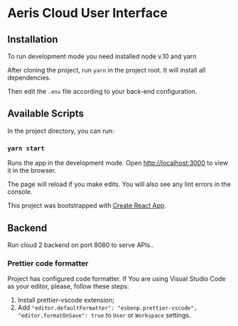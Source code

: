 # Aeris Cloud User Interface

## Installation

To run development mode you need installed node v.10 and yarn

After cloning the project, run `yarn` in the project root. It will install all dependencies.

Then edit the `.env` file according to your back-end configuration.

## Available Scripts

In the project directory, you can run:

### `yarn start`

Runs the app in the development mode.
Open [http://localhost:3000](http://localhost:3000) to view it in the browser.

The page will reload if you make edits.
You will also see any lint errors in the console.

This project was bootstrapped with [Create React App](https://github.com/facebook/create-react-app).


## Backend

Run cloud 2 backend on port 8080 to serve APIs..

### Prettier code formatter

Project has configured code formatter.
If You are using Visual Studio Code as your editor, please, follow these steps:

1. Install prettier-vscode extension;
2. Add `"editor.defaultFormatter": "esbenp.prettier-vscode", "editor.formatOnSave": true` to `User` or `Workspace` settings.
